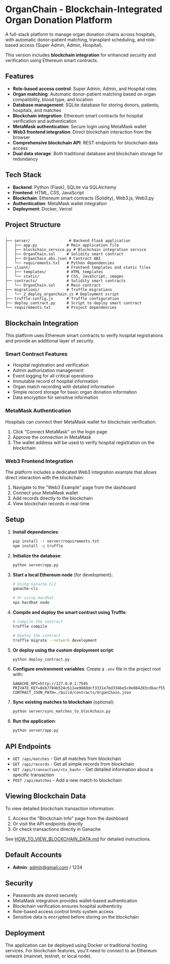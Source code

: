 # OrganChain - Blockchain-Integrated Organ Donation Platform

A full-stack platform to manage organ donation chains across hospitals, with automatic donor–patient matching, transplant scheduling, and role-based access (Super Admin, Admin, Hospital).

This version includes **blockchain integration** for enhanced security and verification using Ethereum smart contracts.

## Features

- **Role-based access control**: Super Admin, Admin, and Hospital roles
- **Organ matching**: Automatic donor-patient matching based on organ compatibility, blood type, and location
- **Database management**: SQLite database for storing donors, patients, hospitals, and matches
- **Blockchain integration**: Ethereum smart contracts for hospital verification and authentication
- **MetaMask authentication**: Secure login using MetaMask wallet
- **Web3 frontend integration**: Direct blockchain interaction from the browser
- **Comprehensive blockchain API**: REST endpoints for blockchain data access
- **Dual data storage**: Both traditional database and blockchain storage for redundancy

## Tech Stack

- **Backend**: Python (Flask), SQLite via SQLAlchemy
- **Frontend**: HTML, CSS, JavaScript
- **Blockchain**: Ethereum smart contracts (Solidity), Web3.js, Web3.py
- **Authentication**: MetaMask wallet integration
- **Deployment**: Docker, Vercel

## Project Structure

```
.
├── server/                 # Backend Flask application
│   ├── app.py             # Main application file
│   ├── blockchain_service.py # Blockchain integration service
│   ├── OrganChain.sol     # Solidity smart contract
│   ├── OrganChain_abi.json # Contract ABI
│   └── requirements.txt   # Python dependencies
├── client/                # Frontend templates and static files
│   ├── templates/         # HTML templates
│   └── static/            # CSS, JavaScript, images
├── contracts/             # Solidity smart contracts
│   └── OrganChain.sol     # Main contract
├── migrations/            # Truffle migrations
│   └── 2_deploy_organchain.js # Deployment script
├── truffle-config.js      # Truffle configuration
├── deploy_contract.py     # Script to deploy smart contract
└── requirements.txt       # Project dependencies
```

## Blockchain Integration

This platform uses Ethereum smart contracts to verify hospital registrations and provide an additional layer of security.

### Smart Contract Features

- Hospital registration and verification
- Admin authorization management
- Event logging for all critical operations
- Immutable record of hospital information
- Organ match recording with detailed information
- Simple record storage for basic organ donation information
- Data encryption for sensitive information

### MetaMask Authentication

Hospitals can connect their MetaMask wallet for blockchain verification:
1. Click "Connect MetaMask" on the login page
2. Approve the connection in MetaMask
3. The wallet address will be used to verify hospital registration on the blockchain

### Web3 Frontend Integration

The platform includes a dedicated Web3 integration example that allows direct interaction with the blockchain:
1. Navigate to the "Web3 Example" page from the dashboard
2. Connect your MetaMask wallet
3. Add records directly to the blockchain
4. View blockchain records in real-time

## Setup

1. **Install dependencies**:
   ```bash
   pip install -r server/requirements.txt
   npm install -g truffle
   ```

2. **Initialize the database**:
   ```bash
   python server/app.py
   ```

3. **Start a local Ethereum node** (for development):
   ```bash
   # Using Ganache CLI
   ganache-cli
   
   # Or using Hardhat
   npx hardhat node
   ```

4. **Compile and deploy the smart contract using Truffle**:
   ```bash
   # Compile the contract
   truffle compile
   
   # Deploy the contract
   truffle migrate --network development
   ```

5. **Or deploy using the custom deployment script**:
   ```bash
   python deploy_contract.py
   ```

6. **Configure environment variables**:
   Create a `.env` file in the project root with:
   ```env
   GANACHE_RPC=http://127.0.0.1:7545
   PRIVATE_KEY=0xb7704b524c611ae9888dcf3331e7bd334be5c0e084203cdbacf55bc6ac61cf79
   CONTRACT_JSON_PATH=./build/contracts/OrganChain.json
   ```

7. **Sync existing matches to blockchain** (optional):
   ```bash
   python server/sync_matches_to_blockchain.py
   ```

8. **Run the application**:
   ```bash
   python server/app.py
   ```

## API Endpoints

- `GET /api/matches` - Get all matches from blockchain
- `GET /api/records` - Get all simple records from blockchain
- `GET /api/transaction/<tx_hash>` - Get detailed information about a specific transaction
- `POST /api/matches` - Add a new match to blockchain

## Viewing Blockchain Data

To view detailed blockchain transaction information:
1. Access the "Blockchain Info" page from the dashboard
2. Or visit the API endpoints directly
3. Or check transactions directly in Ganache

See [HOW_TO_VIEW_BLOCKCHAIN_DATA.md](HOW_TO_VIEW_BLOCKCHAIN_DATA.md) for detailed instructions.

## Default Accounts

- **Admin**: admin@gmail.com / 1234

## Security

- Passwords are stored securely
- MetaMask integration provides wallet-based authentication
- Blockchain verification ensures hospital authenticity
- Role-based access control limits system access
- Sensitive data is encrypted before storing on the blockchain

## Deployment

The application can be deployed using Docker or traditional hosting services. For blockchain features, you'll need to connect to an Ethereum network (mainnet, testnet, or local node).